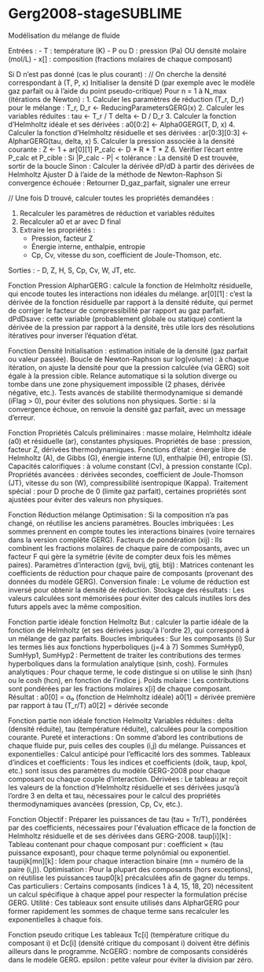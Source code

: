 # Gerg2008-stageSUBLIME
Modélisation du mélange de fluide

Entrées :
    - T : température (K)
    - P ou D : pression (Pa) OU densité molaire (mol/L)
    - x[] : composition (fractions molaires de chaque composant)

Si D n’est pas donné (cas le plus courant) :
    // On cherche la densité correspondant à (T, P, x)
    Initialiser la densité D (par exemple avec le modèle gaz parfait ou à l’aide du point pseudo-critique)
    Pour n = 1 à N_max (itérations de Newton) :
        1. Calculer les paramètres de réduction (T_r, D_r) pour le mélange :
            T_r, D_r ← ReducingParametersGERG(x)
        2. Calculer les variables réduites :
            tau   ← T_r / T
            delta ← D / D_r
        3. Calculer la fonction d’Helmholtz idéale et ses dérivées :
            a0[0:2] ← Alpha0GERG(T, D, x)
        4. Calculer la fonction d’Helmholtz résiduelle et ses dérivées :
            ar[0:3][0:3] ← AlpharGERG(tau, delta, x)
        5. Calculer la pression associée à la densité courante :
            Z ← 1 + ar[0][1]
            P_calc ← D * R * T * Z
        6. Vérifier l’écart entre P_calc et P_cible :
            Si |P_calc - P| < tolérance :
                La densité D est trouvée, sortir de la boucle
            Sinon :
                Calculer la dérivée dP/dD à partir des dérivées de Helmholtz
                Ajuster D à l’aide de la méthode de Newton-Raphson
    Si convergence échouée :
        Retourner D_gaz_parfait, signaler une erreur

// Une fois D trouvé, calculer toutes les propriétés demandées :
1. Recalculer les paramètres de réduction et variables réduites
2. Recalculer a0 et ar avec D final
3. Extraire les propriétés :
    - Pression, facteur Z
    - Énergie interne, enthalpie, entropie
    - Cp, Cv, vitesse du son, coefficient de Joule-Thomson, etc.

Sorties :
    - D, Z, H, S, Cp, Cv, W, JT, etc.

    

Fonction Pression 
AlpharGERG : calcule la fonction de Helmholtz résiduelle, qui encode toutes les interactions non idéales du mélange.
ar[0][1] : c’est la dérivée de la fonction résiduelle par rapport à la densité réduite, qui permet de corriger le facteur de compressibilité par rapport au gaz parfait.
dPdDsave : cette variable (probablement globale ou statique) contient la dérivée de la pression par rapport à la densité, très utile lors des résolutions itératives pour inverser l’équation d’état.


Fonction Densité
Initialisation : estimation initiale de la densité (gaz parfait ou valeur passée).
Boucle de Newton-Raphson sur log(volume) : à chaque itération, on ajuste la densité pour que la pression calculée (via GERG) soit égale à la pression cible.
Relance automatique si la solution diverge ou tombe dans une zone physiquement impossible (2 phases, dérivée négative, etc.).
Tests avancés de stabilité thermodynamique si demandé (iFlag > 0), pour éviter des solutions non physiques.
Sortie : si la convergence échoue, on renvoie la densité gaz parfait, avec un message d’erreur.

Fonction Propriétés 
Calculs préliminaires : masse molaire, Helmholtz idéale (a0) et résiduelle (ar), constantes physiques.
Propriétés de base : pression, facteur Z, dérivées thermodynamiques.
Fonctions d’état : énergie libre de Helmholtz (A), de Gibbs (G), énergie interne (U), enthalpie (H), entropie (S).
Capacités calorifiques : à volume constant (Cv), à pression constante (Cp).
Propriétés avancées : dérivées secondes, coefficient de Joule-Thomson (JT), vitesse du son (W), compressibilité isentropique (Kappa).
Traitement spécial : pour D proche de 0 (limite gaz parfait), certaines propriétés sont ajustées pour éviter des valeurs non physiques.


Fonction Réduction mélange 
Optimisation : Si la composition n’a pas changé, on réutilise les anciens paramètres.
Boucles imbriquées : Les sommes prennent en compte toutes les interactions binaires (voire ternaires dans la version complète GERG).
Facteurs de pondération (xij) : Ils combinent les fractions molaires de chaque paire de composants, avec un facteur F qui gère la symétrie (évite de compter deux fois les mêmes paires).
Paramètres d’interaction (gvij, bvij, gtij, btij) : Matrices contenant les coefficients de réduction pour chaque paire de composants (provenant des données du modèle GERG).
Conversion finale : Le volume de réduction est inversé pour obtenir la densité de réduction.
Stockage des résultats : Les valeurs calculées sont mémorisées pour éviter des calculs inutiles lors des futurs appels avec la même composition.


Fonction partie idéale fonction Helmoltz 
But : calculer la partie idéale de la fonction de Helmholtz (et ses dérivées jusqu'à l'ordre 2), qui correspond à un mélange de gaz parfaits.
Boucles imbriquées :
Sur les composants (i)
Sur les termes liés aux fonctions hyperboliques (j=4 à 7)
Sommes SumHyp0, SumHyp1, SumHyp2 :
Permettent de traiter les contributions des termes hyperboliques dans la formulation analytique (sinh, cosh).
Formules analytiques :
Pour chaque terme, le code distingue si on utilise le sinh (hsn) ou le cosh (hcn), en fonction de l’indice j.
Poids molaire :
Les contributions sont pondérées par les fractions molaires x[i] de chaque composant.
Résultat :
a0[0] = α₀ (fonction de Helmholtz idéale)
a0[1] = dérivée première par rapport à tau (T_r/T)
a0[2] = dérivée seconde



Fonction partie non idéale fonction Helmoltz
Variables réduites : delta (densité réduite), tau (température réduite), calculées pour la composition courante.
Pureté et interactions : On somme d’abord les contributions de chaque fluide pur, puis celles des couples (i,j) du mélange.
Puissances et exponentielles : Calcul anticipé pour l’efficacité lors des sommes.
Tableaux d’indices et coefficients : Tous les indices et coefficients (doik, taup, kpol, etc.) sont issus des paramètres du modèle GERG-2008 pour chaque composant ou chaque couple d’interaction.
Dérivées : Le tableau ar reçoit les valeurs de la fonction d’Helmholtz résiduelle et ses dérivées jusqu’à l’ordre 3 en delta et tau, nécessaires pour le calcul des propriétés thermodynamiques avancées (pression, Cp, Cv, etc.).



Fonction 
Objectif : Préparer les puissances de tau (tau = Tr/T), pondérées par des coefficients, nécessaires pour l'évaluation efficace de la fonction de Helmholtz résiduelle et de ses dérivées dans GERG-2008.
taup[i][k] : Tableau contenant pour chaque composant pur : coefficient × (tau puissance exposant), pour chaque terme polynômial ou exponentiel.
taupijk[mn][k] : Idem pour chaque interaction binaire (mn = numéro de la paire (i,j)).
Optimisation : Pour la plupart des composants (hors exceptions), on réutilise les puissances taup0[k] précalculées afin de gagner du temps.
Cas particuliers : Certains composants (indices 1 à 4, 15, 18, 20) nécessitent un calcul spécifique à chaque appel pour respecter la formulation précise GERG.
Utilité : Ces tableaux sont ensuite utilisés dans AlpharGERG pour former rapidement les sommes de chaque terme sans recalculer les exponentielles à chaque fois.



Fonction pseudo critique
Les tableaux Tc[i] (température critique du composant i) et Dc[i] (densité critique du composant i) doivent être définis ailleurs dans le programme.
NcGERG : nombre de composants considérés dans le modèle GERG.
epsilon : petite valeur pour éviter la division par zéro.
